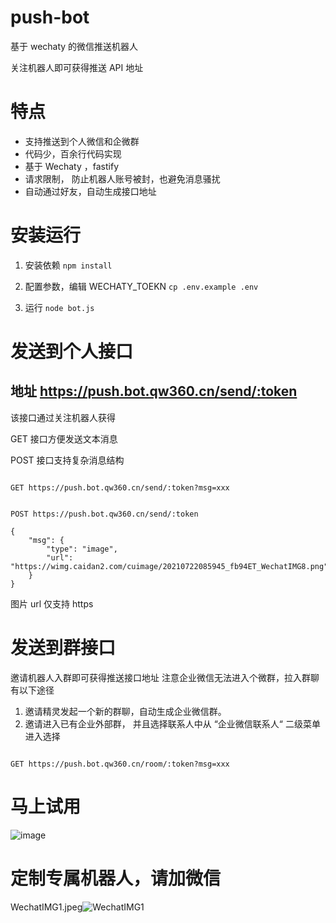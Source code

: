 # push-bot

基于 wechaty 的微信推送机器人

关注机器人即可获得推送 API 地址

# 特点
- 支持推送到个人微信和企微群
- 代码少，百余行代码实现
- 基于 Wechaty ，fastify
- 请求限制， 防止机器人账号被封，也避免消息骚扰
- 自动通过好友，自动生成接口地址

# 安装运行

1. 安装依赖 `npm install`

2. 配置参数，编辑 WECHATY_TOEKN `cp .env.example .env`

3. 运行 `node bot.js`

# 发送到个人接口

## 地址 https://push.bot.qw360.cn/send/:token

该接口通过关注机器人获得

GET 接口方便发送文本消息

POST 接口支持复杂消息结构

```

GET https://push.bot.qw360.cn/send/:token?msg=xxx


POST https://push.bot.qw360.cn/send/:token

{
    "msg": {
        "type": "image",
        "url": "https://wimg.caidan2.com/cuimage/20210722085945_fb94ET_WechatIMG8.png"
    }
}

```

图片 url 仅支持 https

# 发送到群接口

邀请机器人入群即可获得推送接口地址
注意企业微信无法进入个微群，拉入群聊有以下途径

1. 邀请精灵发起一个新的群聊，自动生成企业微信群。
2. 邀请进入已有企业外部群， 并且选择联系人中从 “企业微信联系人“ 二级菜单进入选择


```

GET https://push.bot.qw360.cn/room/:token?msg=xxx

```

# 马上试用

![image](https://user-images.githubusercontent.com/543287/126447077-48823663-cf5d-433b-b51d-8096f634477d.png)


# 定制专属机器人，请加微信

WechatIMG1.jpeg![WechatIMG1](https://user-images.githubusercontent.com/543287/128118656-b35e7f0e-6b49-4eb2-b579-8dd3ead085ac.jpeg)

